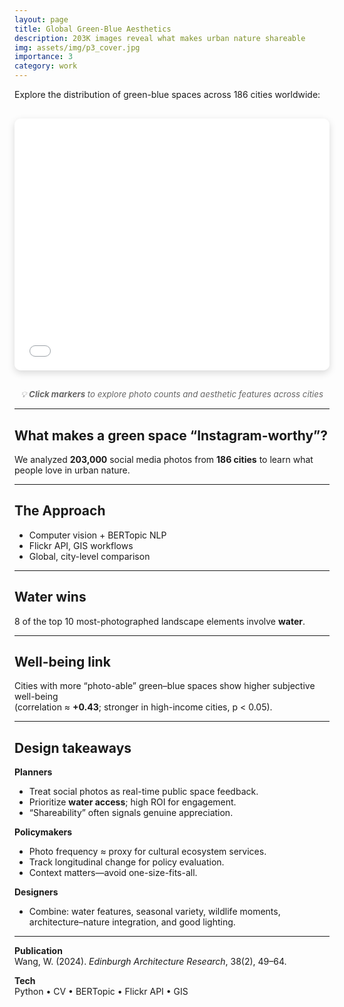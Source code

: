 ```yaml
---
layout: page
title: Global Green-Blue Aesthetics
description: 203K images reveal what makes urban nature shareable
img: assets/img/p3_cover.jpg
importance: 3
category: work
---
```


Explore the distribution of green-blue spaces across 186 cities worldwide:

<div style="position: relative; width: 100%; height: 0; padding-bottom: 80%; margin: 30px 0; border-radius: 10px; overflow: hidden; box-shadow: 0 4px 12px rgba(0,0,0,0.15);">
  <iframe 
    src="{{ '/assets/html/global-map.html' | relative_url }}" 
    style="position: absolute; top: 0; left: 0; width: 100%; height: 100%; border: none;"
    loading="lazy"
    allowfullscreen>
  </iframe>
</div>

<p style="text-align: center; color: #666; font-style: italic; margin-top: 15px; font-size: 0.95em;">
  💡 <strong>Click markers</strong> to explore photo counts and aesthetic features across cities
</p>

---

## What makes a green space “Instagram-worthy”?
We analyzed **203,000** social media photos from **186 cities** to learn what people love in urban nature.

---

## The Approach
- Computer vision + BERTopic NLP  
- Flickr API, GIS workflows  
- Global, city-level comparison

---

## Water wins
8 of the top 10 most-photographed landscape elements involve **water**.

---

## Well-being link
Cities with more “photo-able” green–blue spaces show higher subjective well-being  
(correlation ≈ **+0.43**; stronger in high-income cities, p < 0.05).

---

## Design takeaways
**Planners**
- Treat social photos as real-time public space feedback.
- Prioritize **water access**; high ROI for engagement.
- “Shareability” often signals genuine appreciation.

**Policymakers**
- Photo frequency ≈ proxy for cultural ecosystem services.
- Track longitudinal change for policy evaluation.
- Context matters—avoid one-size-fits-all.

**Designers**
- Combine: water features, seasonal variety, wildlife moments,
  architecture–nature integration, and good lighting.

---

**Publication**  
Wang, W. (2024). *Edinburgh Architecture Research*, 38(2), 49–64.  

**Tech**  
Python • CV • BERTopic • Flickr API • GIS

